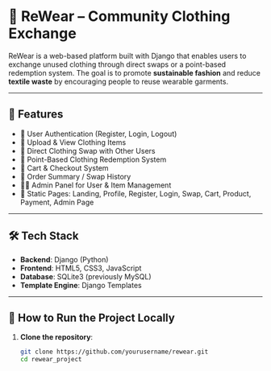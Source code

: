 # 👚 ReWear – Community Clothing Exchange

ReWear is a web-based platform built with Django that enables users to exchange unused clothing through direct swaps or a point-based redemption system. The goal is to promote **sustainable fashion** and reduce **textile waste** by encouraging people to reuse wearable garments.

---

## 🌟 Features

- 👤 User Authentication (Register, Login, Logout)
- 👕 Upload & View Clothing Items
- 🔁 Direct Clothing Swap with Other Users
- 🎯 Point-Based Clothing Redemption System
- 🛒 Cart & Checkout System
- 🧾 Order Summary / Swap History
- 🧑‍💼 Admin Panel for User & Item Management
- 📄 Static Pages: Landing, Profile, Register, Login, Swap, Cart, Product, Payment, Admin Page

---

## 🛠️ Tech Stack

- **Backend**: Django (Python)
- **Frontend**: HTML5, CSS3, JavaScript
- **Database**: SQLite3 (previously MySQL)
- **Template Engine**: Django Templates

---

## 🚀 How to Run the Project Locally

1. **Clone the repository**:

   ```bash
   git clone https://github.com/yourusername/rewear.git
   cd rewear_project
